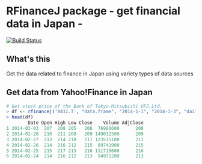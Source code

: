 RFinanceJ package - get financial data in Japan -
=============================================================

[![Build Status](https://travis-ci.org/teramonagi/RFinanceJ)](https://travis-ci.org/teramonagi/RFinanceJ.png)

## What's this
Get the data related to finance in Japan using variety types of data sources


## Get data from Yahoo!Finance in Japan
```r
# Get stock price of the Bank of Tokyo-Mitsubishi UFJ,Ltd. 
> df <- rfinancej('8411.T', "data.frame", "2014-1-1", "2014-3-3", "daily", "yahoo")
> head(df)
        Date Open High Low Close    Volume AdjClose
1 2014-03-03  207  208 205   208  76980600      208
2 2014-02-28  210  211 208   209 149012500      209
3 2014-02-27  213  214 210   211 123515100      211
4 2014-02-26  214  216 212   215  89741900      215
5 2014-02-25  215  217 213   216 111715600      216
6 2014-02-24  214  216 212   213  94971200      213
```

